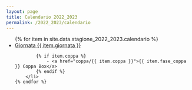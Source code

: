 ```yaml
---
layout: page
title: Calendario 2022_2023
permalink: /2022_2023/calendario
---
```


<ul>
    {% for item in site.data.stagione_2022_2023.calendario %}
        <li>
            <a href="giornate/{{ item.giornata }}">Giornata {{ item.giornata }}</a>

            {% if item.coppa %}
                - <a href="coppa/{{ item.coppa }}">{{ item.fase_coppa }} Coppa Box</a>
            {% endif %}
        </li>
    {% endfor %}
</ul>